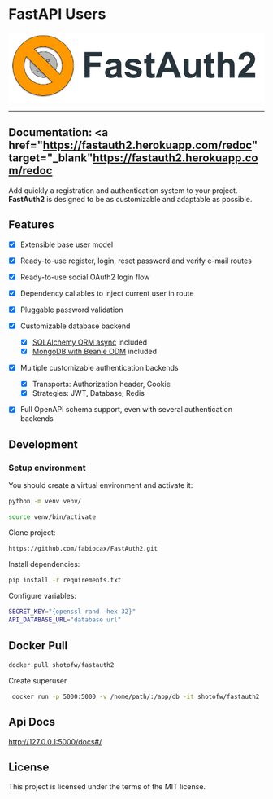 # FastAPI Users

<p align="center">
  <img src="https://raw.githubusercontent.com/fabiocax/FastAuth2/master/imgs/logo.png?sanitize=true" alt="FastAPI Users">
</p>

---
**Documentation**: <a href="https://fastauth2.herokuapp.com/redoc" target="_blank"https://fastauth2.herokuapp.com/redoc</a>
---

<!-- ---
**Source Code**: <a href="https://github.com/fastapi-users/fastapi-users" target="_blank">https://github.com/fastapi-users/fastapi-users</a>

--- -->

Add quickly a registration and authentication system to your project. **FastAuth2** is designed to be as customizable and adaptable as possible.

## Features

* [X] Extensible base user model
* [X] Ready-to-use register, login, reset password and verify e-mail routes
* [X] Ready-to-use social OAuth2 login flow
* [X] Dependency callables to inject current user in route
* [X] Pluggable password validation
* [X] Customizable database backend
    * [X] [SQLAlchemy ORM async](https://docs.sqlalchemy.org/en/14/orm/extensions/asyncio.html) included
    * [X] [MongoDB with Beanie ODM](https://github.com/roman-right/beanie/) included
* [X] Multiple customizable authentication backends
    * [X] Transports: Authorization header, Cookie
    * [X] Strategies: JWT, Database, Redis
* [X] Full OpenAPI schema support, even with several authentication backends


## Development

### Setup environment

You should create a virtual environment and activate it:

```bash
python -m venv venv/
```

```bash
source venv/bin/activate

```


Clone project:

```bash
https://github.com/fabiocax/FastAuth2.git

```

Install dependencies:

```bash
pip install -r requirements.txt

```

Configure variables:


```bash
SECRET_KEY="{openssl rand -hex 32}"
API_DATABASE_URL="database url"

```
## Docker Pull
```bash
docker pull shotofw/fastauth2

```
Create superuser

```bash
 docker run -p 5000:5000 -v /home/path/:/app/db -it shotofw/fastauth2  python cli.py createsuperuser admin senha

```
## Api Docs

http://127.0.0.1:5000/docs#/

## License

This project is licensed under the terms of the MIT license.
